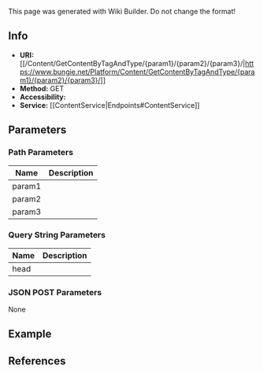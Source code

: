 <span class="wiki-builder">This page was generated with Wiki Builder. Do not change the format!</span>

## Info

* **URI:** [[/Content/GetContentByTagAndType/{param1}/{param2}/{param3}/|https://www.bungie.net/Platform/Content/GetContentByTagAndType/{param1}/{param2}/{param3}/]]
* **Method:** GET
* **Accessibility:** 
* **Service:** [[ContentService|Endpoints#ContentService]]

## Parameters
### Path Parameters
Name | Description
---- | -----------
param1 | 
param2 | 
param3 | 

### Query String Parameters
Name | Description
---- | -----------
head | 

### JSON POST Parameters
None

## Example


## References
